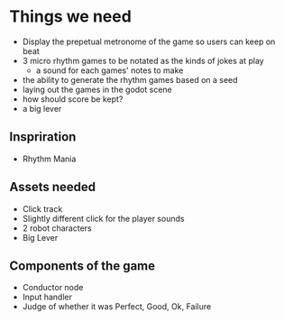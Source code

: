 # Things we need
- Display the prepetual metronome of the game so users can keep on beat
- 3 micro rhythm games to be notated as the kinds of jokes at play
  - a sound for each games' notes to make
- the ability to generate the rhythm games based on a seed
- laying out the games in the godot scene
- how should score be kept?
- a big lever


## Inspriration

- Rhythm Mania

## Assets needed

- Click track
- Slightly different click for the player sounds
- 2 robot characters
- Big Lever

## Components of the game

- Conductor node
- Input handler
- Judge of whether it was Perfect, Good, Ok, Failure


